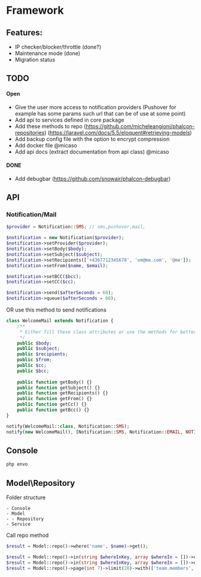 # Framework

## Features:
- IP checker/blocker/throttle (done?)
- Maintenance mode (done)
- Migration status

## TODO

#### Open
- Give the user more access to notification providers (Pushover for example has some params such url that can be of use at some point)
- Add api to services defined in core package
- Add these methods to repo (https://github.com/micheleangioni/phalcon-repositories) (https://laravel.com/docs/5.5/eloquent#retrieving-models)
- Add backup config file with the option to encrypt compression
- Add docker file @micaso
- Add api docs (extract documentation from api class) @micaso

#### DONE
- Add debugbar (https://github.com/snowair/phalcon-debugbar) 

## API

### Notification/Mail
```php
$provider = Notification::SMS; // sms,pushover,mail,

$notification = new Notification($provider);
$notification->setProvider($provider);
$notification->setBody($body);
$notification->setSubject($subject);
$notification->setRecipients(['+4367712345678', 'om@me.com', '@me']);
$notification->setFrom($name, $email);

$notification->setBCC($bcc);
$notification->setCC($cc);

$notification->send($afterSeconds = 60);
$notification->queue($afterSeconds = 60);
```

OR use this method to send notifications

```php
class WelcomeMail extends Notification {
    /**
     * Either fill these class attributes or use the methods for better control
     */
    public $body;
    public $subject;
    public $recipients;
    public $from;
    public $cc;
    public $bcc;
    
    public function getBody() {}
    public function getSubject() {}
    public function getRecipients() {}
    public function getFrom() {}
    public function getCc() {}
    public function getBcc() {}
}
```

```php
notify(WelcomeMail::class, Notification::SMS);
notify(new WelcomeMail(), [Notification::SMS, Notification::EMAIL, NOTIFICATION:SLACK]);
```


## Console
```bash
php envo
```

## Model\Repository

Folder structure
```
- Console
- Model
- - Repository
- Service
```

Call repo method
```php
$result = Model::repo()->where('name', $name)->get();

$result = Model::repo()->in(string $whereInKey, array $whereIn = [])->orderBy(['description' => 'asc', 'name' => 'desc'])->limit(20)->get();
$result = Model::repo()->in(string $whereInKey, array $whereIn = [])->orderBy('name', 'desc')->limit(20)->get();
$result = Model::repo()->page(int 7)->limit(20)->with(['team.members', 'events''])->get();
```